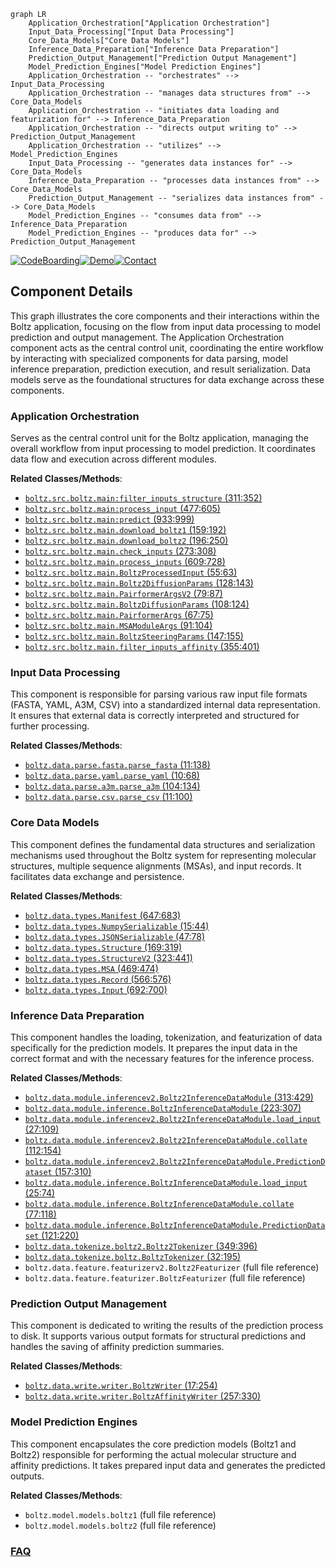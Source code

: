 ```mermaid
graph LR
    Application_Orchestration["Application Orchestration"]
    Input_Data_Processing["Input Data Processing"]
    Core_Data_Models["Core Data Models"]
    Inference_Data_Preparation["Inference Data Preparation"]
    Prediction_Output_Management["Prediction Output Management"]
    Model_Prediction_Engines["Model Prediction Engines"]
    Application_Orchestration -- "orchestrates" --> Input_Data_Processing
    Application_Orchestration -- "manages data structures from" --> Core_Data_Models
    Application_Orchestration -- "initiates data loading and featurization for" --> Inference_Data_Preparation
    Application_Orchestration -- "directs output writing to" --> Prediction_Output_Management
    Application_Orchestration -- "utilizes" --> Model_Prediction_Engines
    Input_Data_Processing -- "generates data instances for" --> Core_Data_Models
    Inference_Data_Preparation -- "processes data instances from" --> Core_Data_Models
    Prediction_Output_Management -- "serializes data instances from" --> Core_Data_Models
    Model_Prediction_Engines -- "consumes data from" --> Inference_Data_Preparation
    Model_Prediction_Engines -- "produces data for" --> Prediction_Output_Management
```
[![CodeBoarding](https://img.shields.io/badge/Generated%20by-CodeBoarding-9cf?style=flat-square)](https://github.com/CodeBoarding/GeneratedOnBoardings)[![Demo](https://img.shields.io/badge/Try%20our-Demo-blue?style=flat-square)](https://www.codeboarding.org/demo)[![Contact](https://img.shields.io/badge/Contact%20us%20-%20contact@codeboarding.org-lightgrey?style=flat-square)](mailto:contact@codeboarding.org)

## Component Details

This graph illustrates the core components and their interactions within the Boltz application, focusing on the flow from input data processing to model prediction and output management. The Application Orchestration component acts as the central control unit, coordinating the entire workflow by interacting with specialized components for data parsing, model inference preparation, prediction execution, and result serialization. Data models serve as the foundational structures for data exchange across these components.

### Application Orchestration
Serves as the central control unit for the Boltz application, managing the overall workflow from input processing to model prediction. It coordinates data flow and execution across different modules.


**Related Classes/Methods**:

- <a href="https://github.com/jwohlwend/boltz/blob/master/src/boltz/main.py#L311-L352" target="_blank" rel="noopener noreferrer">`boltz.src.boltz.main:filter_inputs_structure` (311:352)</a>
- <a href="https://github.com/jwohlwend/boltz/blob/master/src/boltz/main.py#L477-L605" target="_blank" rel="noopener noreferrer">`boltz.src.boltz.main:process_input` (477:605)</a>
- <a href="https://github.com/jwohlwend/boltz/blob/master/src/boltz/main.py#L933-L999" target="_blank" rel="noopener noreferrer">`boltz.src.boltz.main:predict` (933:999)</a>
- <a href="https://github.com/jwohlwend/boltz/blob/master/src/boltz/main.py#L159-L192" target="_blank" rel="noopener noreferrer">`boltz.src.boltz.main.download_boltz1` (159:192)</a>
- <a href="https://github.com/jwohlwend/boltz/blob/master/src/boltz/main.py#L196-L250" target="_blank" rel="noopener noreferrer">`boltz.src.boltz.main.download_boltz2` (196:250)</a>
- <a href="https://github.com/jwohlwend/boltz/blob/master/src/boltz/main.py#L273-L308" target="_blank" rel="noopener noreferrer">`boltz.src.boltz.main.check_inputs` (273:308)</a>
- <a href="https://github.com/jwohlwend/boltz/blob/master/src/boltz/main.py#L609-L728" target="_blank" rel="noopener noreferrer">`boltz.src.boltz.main.process_inputs` (609:728)</a>
- <a href="https://github.com/jwohlwend/boltz/blob/master/src/boltz/main.py#L55-L63" target="_blank" rel="noopener noreferrer">`boltz.src.boltz.main.BoltzProcessedInput` (55:63)</a>
- <a href="https://github.com/jwohlwend/boltz/blob/master/src/boltz/main.py#L128-L143" target="_blank" rel="noopener noreferrer">`boltz.src.boltz.main.Boltz2DiffusionParams` (128:143)</a>
- <a href="https://github.com/jwohlwend/boltz/blob/master/src/boltz/main.py#L79-L87" target="_blank" rel="noopener noreferrer">`boltz.src.boltz.main.PairformerArgsV2` (79:87)</a>
- <a href="https://github.com/jwohlwend/boltz/blob/master/src/boltz/main.py#L108-L124" target="_blank" rel="noopener noreferrer">`boltz.src.boltz.main.BoltzDiffusionParams` (108:124)</a>
- <a href="https://github.com/jwohlwend/boltz/blob/master/src/boltz/main.py#L67-L75" target="_blank" rel="noopener noreferrer">`boltz.src.boltz.main.PairformerArgs` (67:75)</a>
- <a href="https://github.com/jwohlwend/boltz/blob/master/src/boltz/main.py#L91-L104" target="_blank" rel="noopener noreferrer">`boltz.src.boltz.main.MSAModuleArgs` (91:104)</a>
- <a href="https://github.com/jwohlwend/boltz/blob/master/src/boltz/main.py#L147-L155" target="_blank" rel="noopener noreferrer">`boltz.src.boltz.main.BoltzSteeringParams` (147:155)</a>
- <a href="https://github.com/jwohlwend/boltz/blob/master/src/boltz/main.py#L355-L401" target="_blank" rel="noopener noreferrer">`boltz.src.boltz.main.filter_inputs_affinity` (355:401)</a>


### Input Data Processing
This component is responsible for parsing various raw input file formats (FASTA, YAML, A3M, CSV) into a standardized internal data representation. It ensures that external data is correctly interpreted and structured for further processing.


**Related Classes/Methods**:

- <a href="https://github.com/jwohlwend/boltz/blob/master/src/boltz/data/parse/fasta.py#L11-L138" target="_blank" rel="noopener noreferrer">`boltz.data.parse.fasta.parse_fasta` (11:138)</a>
- <a href="https://github.com/jwohlwend/boltz/blob/master/src/boltz/data/parse/yaml.py#L10-L68" target="_blank" rel="noopener noreferrer">`boltz.data.parse.yaml.parse_yaml` (10:68)</a>
- <a href="https://github.com/jwohlwend/boltz/blob/master/src/boltz/data/parse/a3m.py#L104-L134" target="_blank" rel="noopener noreferrer">`boltz.data.parse.a3m.parse_a3m` (104:134)</a>
- <a href="https://github.com/jwohlwend/boltz/blob/master/src/boltz/data/parse/csv.py#L11-L100" target="_blank" rel="noopener noreferrer">`boltz.data.parse.csv.parse_csv` (11:100)</a>


### Core Data Models
This component defines the fundamental data structures and serialization mechanisms used throughout the Boltz system for representing molecular structures, multiple sequence alignments (MSAs), and input records. It facilitates data exchange and persistence.


**Related Classes/Methods**:

- <a href="https://github.com/jwohlwend/boltz/blob/master/src/boltz/data/types.py#L647-L683" target="_blank" rel="noopener noreferrer">`boltz.data.types.Manifest` (647:683)</a>
- <a href="https://github.com/jwohlwend/boltz/blob/master/src/boltz/data/types.py#L15-L44" target="_blank" rel="noopener noreferrer">`boltz.data.types.NumpySerializable` (15:44)</a>
- <a href="https://github.com/jwohlwend/boltz/blob/master/src/boltz/data/types.py#L47-L78" target="_blank" rel="noopener noreferrer">`boltz.data.types.JSONSerializable` (47:78)</a>
- <a href="https://github.com/jwohlwend/boltz/blob/master/src/boltz/data/types.py#L169-L319" target="_blank" rel="noopener noreferrer">`boltz.data.types.Structure` (169:319)</a>
- <a href="https://github.com/jwohlwend/boltz/blob/master/src/boltz/data/types.py#L323-L441" target="_blank" rel="noopener noreferrer">`boltz.data.types.StructureV2` (323:441)</a>
- <a href="https://github.com/jwohlwend/boltz/blob/master/src/boltz/data/types.py#L469-L474" target="_blank" rel="noopener noreferrer">`boltz.data.types.MSA` (469:474)</a>
- <a href="https://github.com/jwohlwend/boltz/blob/master/src/boltz/data/types.py#L566-L576" target="_blank" rel="noopener noreferrer">`boltz.data.types.Record` (566:576)</a>
- <a href="https://github.com/jwohlwend/boltz/blob/master/src/boltz/data/types.py#L692-L700" target="_blank" rel="noopener noreferrer">`boltz.data.types.Input` (692:700)</a>


### Inference Data Preparation
This component handles the loading, tokenization, and featurization of data specifically for the prediction models. It prepares the input data in the correct format and with the necessary features for the inference process.


**Related Classes/Methods**:

- <a href="https://github.com/jwohlwend/boltz/blob/master/src/boltz/data/module/inferencev2.py#L313-L429" target="_blank" rel="noopener noreferrer">`boltz.data.module.inferencev2.Boltz2InferenceDataModule` (313:429)</a>
- <a href="https://github.com/jwohlwend/boltz/blob/master/src/boltz/data/module/inference.py#L223-L307" target="_blank" rel="noopener noreferrer">`boltz.data.module.inference.BoltzInferenceDataModule` (223:307)</a>
- <a href="https://github.com/jwohlwend/boltz/blob/master/src/boltz/data/module/inferencev2.py#L27-L109" target="_blank" rel="noopener noreferrer">`boltz.data.module.inferencev2.Boltz2InferenceDataModule.load_input` (27:109)</a>
- <a href="https://github.com/jwohlwend/boltz/blob/master/src/boltz/data/module/inferencev2.py#L112-L154" target="_blank" rel="noopener noreferrer">`boltz.data.module.inferencev2.Boltz2InferenceDataModule.collate` (112:154)</a>
- <a href="https://github.com/jwohlwend/boltz/blob/master/src/boltz/data/module/inferencev2.py#L157-L310" target="_blank" rel="noopener noreferrer">`boltz.data.module.inferencev2.Boltz2InferenceDataModule.PredictionDataset` (157:310)</a>
- <a href="https://github.com/jwohlwend/boltz/blob/master/src/boltz/data/module/inference.py#L25-L74" target="_blank" rel="noopener noreferrer">`boltz.data.module.inference.BoltzInferenceDataModule.load_input` (25:74)</a>
- <a href="https://github.com/jwohlwend/boltz/blob/master/src/boltz/data/module/inference.py#L77-L118" target="_blank" rel="noopener noreferrer">`boltz.data.module.inference.BoltzInferenceDataModule.collate` (77:118)</a>
- <a href="https://github.com/jwohlwend/boltz/blob/master/src/boltz/data/module/inference.py#L121-L220" target="_blank" rel="noopener noreferrer">`boltz.data.module.inference.BoltzInferenceDataModule.PredictionDataset` (121:220)</a>
- <a href="https://github.com/jwohlwend/boltz/blob/master/src/boltz/data/tokenize/boltz2.py#L349-L396" target="_blank" rel="noopener noreferrer">`boltz.data.tokenize.boltz2.Boltz2Tokenizer` (349:396)</a>
- <a href="https://github.com/jwohlwend/boltz/blob/master/src/boltz/data/tokenize/boltz.py#L32-L195" target="_blank" rel="noopener noreferrer">`boltz.data.tokenize.boltz.BoltzTokenizer` (32:195)</a>
- `boltz.data.feature.featurizerv2.Boltz2Featurizer` (full file reference)
- `boltz.data.feature.featurizer.BoltzFeaturizer` (full file reference)


### Prediction Output Management
This component is dedicated to writing the results of the prediction process to disk. It supports various output formats for structural predictions and handles the saving of affinity prediction summaries.


**Related Classes/Methods**:

- <a href="https://github.com/jwohlwend/boltz/blob/master/src/boltz/data/write/writer.py#L17-L254" target="_blank" rel="noopener noreferrer">`boltz.data.write.writer.BoltzWriter` (17:254)</a>
- <a href="https://github.com/jwohlwend/boltz/blob/master/src/boltz/data/write/writer.py#L257-L330" target="_blank" rel="noopener noreferrer">`boltz.data.write.writer.BoltzAffinityWriter` (257:330)</a>


### Model Prediction Engines
This component encapsulates the core prediction models (Boltz1 and Boltz2) responsible for performing the actual molecular structure and affinity predictions. It takes prepared input data and generates the predicted outputs.


**Related Classes/Methods**:

- `boltz.model.models.boltz1` (full file reference)
- `boltz.model.models.boltz2` (full file reference)




### [FAQ](https://github.com/CodeBoarding/GeneratedOnBoardings/tree/main?tab=readme-ov-file#faq)